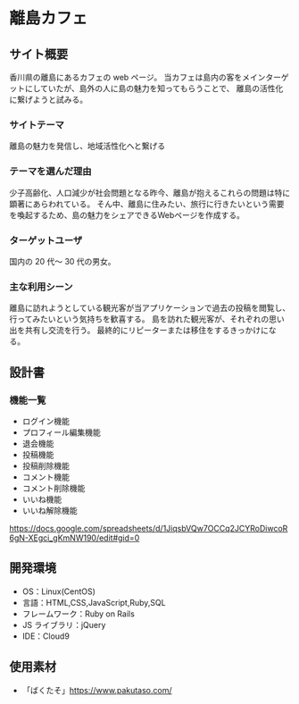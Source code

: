 # 離島カフェ

## サイト概要

香川県の離島にあるカフェの web ページ。
当カフェは島内の客をメインターゲットにしていたが、島外の人に島の魅力を知ってもらうことで、
離島の活性化に繋げようと試みる。

### サイトテーマ

離島の魅力を発信し、地域活性化へと繋げる

### テーマを選んだ理由

少子高齢化、人口減少が社会問題となる昨今、離島が抱えるこれらの問題は特に顕著にあらわれている。
そん中、離島に住みたい、旅行に行きたいという需要を喚起するため、島の魅力をシェアできるWebページを作成する。

### ターゲットユーザ

国内の 20 代～ 30 代の男女。

### 主な利用シーン

離島に訪れようとしている観光客が当アプリケーションで過去の投稿を閲覧し、
行ってみたいという気持ちを歓喜する。
島を訪れた観光客が、それぞれの思い出を共有し交流を行う。
最終的にリピーターまたは移住をするきっかけになる。

## 設計書

### 機能一覧
- ログイン機能
- プロフィール編集機能
- 退会機能
- 投稿機能
- 投稿削除機能
- コメント機能
- コメント削除機能
- いいね機能
- いいね解除機能


https://docs.google.com/spreadsheets/d/1JiqsbVQw7OCCq2JCYRoDiwcoR6gN-XEgci_gKmNW190/edit#gid=0

## 開発環境

- OS：Linux(CentOS)
- 言語：HTML,CSS,JavaScript,Ruby,SQL
- フレームワーク：Ruby on Rails
- JS ライブラリ：jQuery
- IDE：Cloud9

## 使用素材

- 「ばくたそ」https://www.pakutaso.com/